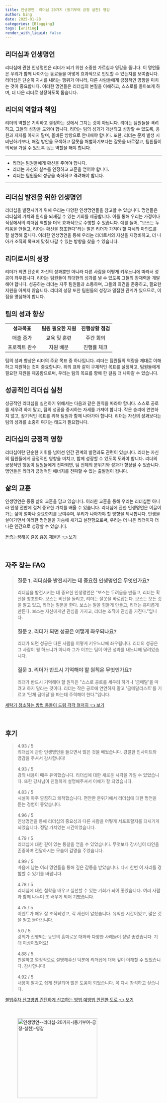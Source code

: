 ```yaml
---
title: 인생명언  리더십 20가지 (동기부여 긍정 실천) 영감
author: bing
date: 2025-01-28
categories: [Blogging]
tags: [writing]
render_with_liquid: false
---
```



<h2 id='리더십과 인생명언'>리더십과 인생명언</h2>

<p>리더십에 관한 인생명언은 리더가 되기 위한 소중한 가르침과 영감을 줍니다. 이 명언들은 우리가 함께 나아가는 동료들을 어떻게 효과적으로 인도할 수 있는지를 보여줍니다. 리더십은 단순히 지시를 내리는 행위가 아니라, 다른 사람들에게 긍정적인 영향을 미치는 것이 중요합니다. 이러한 명언들은 리더십의 본질을 이해하고, 스스로를 돌아보게 하며, 더 나은 리더로 성장하도록 돕습니다.</p>

<h2 id='리더의 역할과 책임'>리더의 역할과 책임</h2>

<p>리더의 역할은 기획하고 결정하는 것에서 그치는 것이 아닙니다. 리더는 팀원들을 격려하고, 그들의 성장을 도와야 합니다. 리더는 팀의 성과가 개선되고 성장할 수 있도록, 응원과 지지를 아끼지 말며, 올바른 방향으로 안내해야 합니다. 또한, 리더는 문제 발생 시 비난하기보다, 해결 방안을 모색하고 잘못을 처벌하기보다는 잘못을 바로잡고, 팀원들이 의욕을 가질 수 있도록 돕는 역할을 해야 합니다.</p>

<hr />

<ul>
    <li>리더는 팀원들에게 확신을 주어야 합니다.</li>
    <li>리더는 자신의 실수를 인정하고 교훈을 얻어야 합니다.</li>
    <li>리더는 팀원들의 성공을 축하하고 격려해야 합니다.</li>
</ul>

<hr />

<h2 id='리더십 발전을 위한 인생명언'>리더십 발전을 위한 인생명언</h2>

<p>리더십을 발전시키기 위해 우리는 다양한 인생명언들을 참고할 수 있습니다. 명언들은 리더십의 가치와 원칙을 되새길 수 있는 기회를 제공합니다. 이를 통해 우리는 가정이나 직장에서의 리더십 역할을 더욱 효과적으로 수행할 수 있습니다. 예를 들어, "보스는 두려움을 만들고, 리더는 확신을 창조한다"라는 말은 리더가 가져야 할 자세와 마인드를 잘 설명해 줍니다. 이러한 인생명언을 통해 우리는 리더로서의 자신을 재정비하고, 더 나아가 조직의 목표에 맞춰 나갈 수 있는 방향을 찾을 수 있습니다.</p>

<h2 id='리더로서의 성장'>리더로서의 성장</h2>

<p>리더가 되면 단순히 자신의 성과뿐만 아니라 다른 사람을 어떻게 키우느냐에 따라서 성공이 좌우됩니다. 리더는 팀원들이 최대한의 성과를 낼 수 있도록 그들의 잠재력을 개발해야 합니다. 성공하는 리더는 자주 팀원들과 소통하며, 그들의 의견을 존중하고, 필요한 지원을 아끼지 않습니다. 리더의 성장 또한 팀원들의 성장과 밀접한 관계가 있으므로, 이 점을 명심해야 합니다.</p>

<h2 id='팀의 성과 향상'>팀의 성과 향상</h2>

<table>
    <tr>
        <td style="text-align: center; height: 17px;"><b>성과목표</b></td>
        <td style="text-align: center; height: 17px;"><b>팀원 필요한 지원</b></td>
        <td style="text-align: center; height: 17px;"><b>진행상황 점검</b></td>
    </tr>
    <tr>
        <td style="text-align: center; height: 17px;">매출 증가</td>
        <td style="text-align: center; height: 17px;">교육 및 훈련</td>
        <td style="text-align: center; height: 17px;">주간 회의</td>
    </tr>
    <tr>
        <td style="text-align: center; height: 17px;">프로젝트 완수</td>
        <td style="text-align: center; height: 17px;">자원 배분</td>
        <td style="text-align: center; height: 17px;">진행률 체크</td>
    </tr>
</table>

<p>팀의 성과 향상은 리더의 주요 목표 중 하나입니다. 리더는 팀원들의 역량을 제대로 이해하고 지원하는 것이 중요합니다. 위의 표와 같이 구체적인 목표를 설정하고, 팀원들에게 필요한 지원을 제공함으로써, 우리는 팀의 목표를 향해 한 걸음 더 나아갈 수 있습니다.</p>

<h2 id='성공적인 리더십 실천'>성공적인 리더십 실천</h2>

<p>성공적인 리더십을 실천하기 위해서는 다음과 같은 원칙을 따라야 합니다. 스스로 공로를 세우려 하지 말고, 팀의 성공을 중시하는 자세를 가져야 합니다. 작은 승리에 연연하지 않고, 장기적인 목표를 위해 팀원과 함께 나아가야 합니다. 리더는 자신의 성과보다는 팀의 성과를 소중히 여기는 태도가 필요합니다.</p>

<h2 id='리더십의 긍정적 영향'>리더십의 긍정적 영향</h2>

<p>리더십이란 단순한 지휘를 넘어선 인간 관계의 발전과도 관련이 있습니다. 리더는 자신의 팀원들에게 긍정적인 영향을 미치고, 함께 성장할 수 있도록 도와야 합니다. 리더의 긍정적인 행동이 팀원들에게 전파되면, 팀 전체의 분위기와 성과가 향상될 수 있습니다. 명언들은 리더가 긍정적인 에너지를 전파할 수 있는 출발점이 됩니다.</p>

<h2 id='삶의 교훈'>삶의 교훈</h2>

<p>인생명언은 종종 삶의 교훈을 담고 있습니다. 이러한 교훈을 통해 우리는 리더십뿐 아니라 인생 전반에 걸쳐 중요한 가치를 배울 수 있습니다. 리더십에 관한 인생명언은 이끌어가는 삶이 얼마나 중요한지를 보여주며, 우리가 나아가야 할 방향을 제시합니다. 인생을 살아가면서 이러한 명언들을 가슴에 새기고 실천함으로써, 우리는 더 나은 리더이자 더 나은 인간으로 성장할 수 있습니다.</p>


<p><a class="click-button" title="돈줍는꿈해몽 길몽 흉몽 재물운" href="https://afficreate.github.io/posts/%EB%8F%88%EC%A4%8D%EB%8A%94%EA%BF%88%ED%95%B4%EB%AA%BD-%EA%B8%B8%EB%AA%BD-%ED%9D%89%EB%AA%BD-%EC%9E%AC%EB%AC%BC%EC%9A%B4/" rel="dofollow">돈줍는꿈해몽 길몽 흉몽 재물운 👈 보기</a></p><br>
<h2 id='자주_찾는_FAQ'>자주 찾는 FAQ</h2>
<div itemscope="" itemtype="https://schema.org/FAQPage">
<blockquote>
<div itemscope="" itemprop="mainEntity" itemtype="https://schema.org/Question">
<h3 itemprop="name">질문 1. 리더십을 발전시키는 데 중요한 인생명언은 무엇인가요?</h3>
<div itemscope="" itemprop="acceptedAnswer" itemtype="https://schema.org/Answer">
<span itemprop="text">
<p>리더십을 발전시키는 데 중요한 인생명언은 "보스는 두려움을 만들고, 리더는 확신을 창조한다. 보스는 비난을 돌리고, 리더는 잘못을 바로잡는다. 보스는 모든 것을 알고 있고, 리더는 질문을 한다. 보스는 일을 힘들게 만들고, 리더는 흥미롭게 만든다. 보스는 자신에게만 관심을 가지고, 리더는 조직에 관심을 가진다."입니다.</p>
</span>
</div>
</div>
<div itemscope="" itemprop="mainEntity" itemtype="https://schema.org/Question">
<h3 itemprop="name">질문 2. 리더가 되면 성공은 어떻게 좌우되나요?</h3>
<div itemscope="" itemprop="acceptedAnswer" itemtype="https://schema.org/Answer">
<span itemprop="text">
<p>리더가 되면 성공은 다른 사람을 어떻게 키우느냐에 좌우됩니다. 리더의 성공은 그 사람이 뭘 하느냐가 아니라 그가 이끄는 팀이 어떤 성과를 내느냐에 달려있습니다.</p>
</span>
</div>
</div>
<div itemscope="" itemprop="mainEntity" itemtype="https://schema.org/Question">
<h3 itemprop="name">질문 3. 리더가 반드시 기억해야 할 원칙은 무엇인가요?</h3>
<div itemscope="" itemprop="acceptedAnswer" itemtype="https://schema.org/Answer">
<span itemprop="text">
<p>리더가 반드시 기억해야 할 원칙은 "스스로 공로를 세우려 하거나 '금메달'을 따려고 하지 말라는 것이다. 리더는 작은 공로에 연연하지 말고 '금메달리스트'를 기르고 '단체 금메달'을 따는데 주력해야 한다."입니다.</p>
</span>
</div>
</div>
</blockquote>
</div>
<p><a class="click-button" title="세탁기 청소하는 방법 통돌이 드럼 각각 철저히" href="https://afficreate.github.io/posts/%EC%84%B8%ED%83%81%EA%B8%B0-%EC%B2%AD%EC%86%8C%ED%95%98%EB%8A%94-%EB%B0%A9%EB%B2%95-%ED%86%B5%EB%8F%8C%EC%9D%B4-%EB%93%9C%EB%9F%BC-%EA%B0%81%EA%B0%81-%EC%B2%A0%EC%A0%80%ED%9E%88/" rel="dofollow">세탁기 청소하는 방법 통돌이 드럼 각각 철저히 👈 보기</a></p><br>
<h2 id='후기'>후기</h2>
<div itemscope itemtype="https://schema.org/Product">
  <blockquote>
  <div itemprop="review" itemscope itemtype="https://schema.org/Review">
      <div itemprop="reviewRating" itemscope itemtype="https://schema.org/Rating"> <span itemprop="ratingValue">4.93</span> / <span itemprop="bestRating">5</span> </div>
      <span itemprop="reviewBody">리더십에 관한 인생명언을 들으면서 많은 것을 배웠습니다. 강렬한 인사이트와 영감을 주셔서 감사합니다!</span>
  </div>
  <br>
  <div itemprop="review" itemscope itemtype="https://schema.org/Review">
      <div itemprop="reviewRating" itemscope itemtype="https://schema.org/Rating"> <span itemprop="ratingValue">4.93</span> / <span itemprop="bestRating">5</span> </div>
      <span itemprop="reviewBody">강의 내용이 매우 유익했습니다. 리더십에 대한 새로운 시각을 가질 수 있었습니다. 또한 강사님이 친절하게 설명해주셔서 이해가 잘 되었습니다.</span>
  </div>
  <br>
  <div itemprop="review" itemscope itemtype="https://schema.org/Review">
      <div itemprop="reviewRating" itemscope itemtype="https://schema.org/Rating"> <span itemprop="ratingValue">4.83</span> / <span itemprop="bestRating">5</span> </div>
      <span itemprop="reviewBody">시설이 아주 깔끔하고 쾌적했습니다. 편안한 분위기에서 리더십에 대한 명언을 듣는 경험이 좋았습니다.</span>
  </div>
  <br>
  <div itemprop="review" itemscope itemtype="https://schema.org/Review">
      <div itemprop="reviewRating" itemscope itemtype="https://schema.org/Rating"> <span itemprop="ratingValue">4.96</span> / <span itemprop="bestRating">5</span> </div>
      <span itemprop="reviewBody">인생명언을 통해 리더십의 중요성과 다른 사람을 어떻게 서포트할지를 되새기게 되었습니다. 정말 가치있는 시간이었습니다.</span>
  </div>
  <br>
  <div itemprop="review" itemscope itemtype="https://schema.org/Review">
      <div itemprop="reviewRating" itemscope itemtype="https://schema.org/Rating"> <span itemprop="ratingValue">4.79</span> / <span itemprop="bestRating">5</span> </div>
      <span itemprop="reviewBody">리더십에 대한 깊이 있는 통찰을 얻을 수 있었습니다. 무엇보다 강사님이 타인을 존중하며 전달하시는 모습이 감명을 주었습니다.</span>
  </div>
  <br>
  <div itemprop="review" itemscope itemtype="https://schema.org/Review">
      <div itemprop="reviewRating" itemscope itemtype="https://schema.org/Rating"> <span itemprop="ratingValue">4.99</span> / <span itemprop="bestRating">5</span> </div>
      <span itemprop="reviewBody">마음에 남는 여러 명언들을 통해 깊은 감동을 받았습니다. 다시 한번 이 자리를 경험할 수 있기를 바랍니다.</span>
  </div>
  <br>
  <div itemprop="review" itemscope itemtype="https://schema.org/Review">
      <div itemprop="reviewRating" itemscope itemtype="https://schema.org/Rating"> <span itemprop="ratingValue">4.78</span> / <span itemprop="bestRating">5</span> </div>
      <span itemprop="reviewBody">리더십에 대한 철학을 배우고 실천할 수 있는 기회가 되어 좋았습니다. 여러 사람과 함께 나누며 또 배우게 되어 기뻤습니다.</span>
  </div>
  <br>
  <div itemprop="review" itemscope itemtype="https://schema.org/Review">
      <div itemprop="reviewRating" itemscope itemtype="https://schema.org/Rating"> <span itemprop="ratingValue">4.75</span> / <span itemprop="bestRating">5</span> </div>
      <span itemprop="reviewBody">이벤트가 매우 잘 조직되었고, 각 세션이 알찼습니다. 유익한 시간이었고, 많은 것을 얻고 돌아갑니다.</span>
  </div>
  <br>
  <div itemprop="review" itemscope itemtype="https://schema.org/Review">
      <div itemprop="reviewRating" itemscope itemtype="https://schema.org/Rating"> <span itemprop="ratingValue">5.0</span> / <span itemprop="bestRating">5</span> </div>
      <span itemprop="reviewBody">강의가 진행되는 동안의 흥미로운 대화와 다양한 사례들이 정말 좋았습니다. 기대 이상이었어요!</span>
  </div>
  <br>
  <div itemprop="review" itemscope itemtype="https://schema.org/Review">
      <div itemprop="reviewRating" itemscope itemtype="https://schema.org/Rating"> <span itemprop="ratingValue">4.88</span> / <span itemprop="bestRating">5</span> </div>
      <span itemprop="reviewBody">친절하고 열정적으로 설명해주신 덕분에 리더십에 대해 깊이 이해할 수 있었습니다. 감사합니다!</span>
  </div>
  <br>
  <div itemprop="review" itemscope itemtype="https://schema.org/Review">
      <div itemprop="reviewRating" itemscope itemtype="https://schema.org/Rating"> <span itemprop="ratingValue">4.92</span> / <span itemprop="bestRating">5</span> </div>
      <span itemprop="reviewBody">내용이 알차고 쉽게 전달되어 많은 도움이 되었습니다. 꼭 다시 참석하고 싶습니다.</span>
  </div>
  </blockquote>
</div>
<p><a class="click-button" title="불법주차 신고방법 간단하게 신고하는 방법 예방법 안전한 도로" href="https://afficreate.github.io/posts/%EB%B6%88%EB%B2%95%EC%A3%BC%EC%B0%A8-%EC%8B%A0%EA%B3%A0%EB%B0%A9%EB%B2%95-%EA%B0%84%EB%8B%A8%ED%95%98%EA%B2%8C-%EC%8B%A0%EA%B3%A0%ED%95%98%EB%8A%94-%EB%B0%A9%EB%B2%95-%EC%98%88%EB%B0%A9%EB%B2%95-%EC%95%88%EC%A0%84%ED%95%9C-%EB%8F%84%EB%A1%9C/" rel="dofollow">불법주차 신고방법 간단하게 신고하는 방법 예방법 안전한 도로 👈 보기</a></p><br>
<figure class="image"><img src="https://afficreate.github.io/assets/img/thumbnail/인생명언--리더십-20가지-(동기부여-긍정-실천)-영감.webp" alt="인생명언--리더십-20가지-(동기부여-긍정-실천)-영감" width="256" height="256"></figure>
